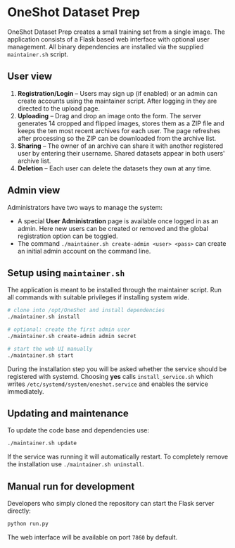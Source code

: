 # OneShot Dataset Prep

OneShot Dataset Prep creates a small training set from a single image. The
application consists of a Flask based web interface with optional user
management. All binary dependencies are installed via the supplied
`maintainer.sh` script.

## User view

1. **Registration/Login** – Users may sign up (if enabled) or an admin can
   create accounts using the maintainer script. After logging in they are
directed to the upload page.
2. **Uploading** – Drag and drop an image onto the form. The server generates 14
   cropped and flipped images, stores them as a ZIP file and keeps the ten most
   recent archives for each user. The page refreshes after processing so the ZIP
   can be downloaded from the archive list.
3. **Sharing** – The owner of an archive can share it with another registered
   user by entering their username. Shared datasets appear in both users'
   archive list.
4. **Deletion** – Each user can delete the datasets they own at any time.

## Admin view

Administrators have two ways to manage the system:

* A special **User Administration** page is available once logged in as an admin.
  Here new users can be created or removed and the global registration option can
  be toggled.
* The command `./maintainer.sh create-admin <user> <pass>` can create an initial
  admin account on the command line.

## Setup using `maintainer.sh`

The application is meant to be installed through the maintainer script. Run all
commands with suitable privileges if installing system wide.

```bash
# clone into /opt/OneShot and install dependencies
./maintainer.sh install

# optional: create the first admin user
./maintainer.sh create-admin admin secret

# start the web UI manually
./maintainer.sh start
```

During the installation step you will be asked whether the service should be
registered with systemd. Choosing **yes** calls `install_service.sh` which writes
`/etc/systemd/system/oneshot.service` and enables the service immediately.

## Updating and maintenance

To update the code base and dependencies use:

```bash
./maintainer.sh update
```

If the service was running it will automatically restart. To completely remove
the installation use `./maintainer.sh uninstall`.

## Manual run for development

Developers who simply cloned the repository can start the Flask server directly:

```bash
python run.py
```

The web interface will be available on port `7860` by default.
